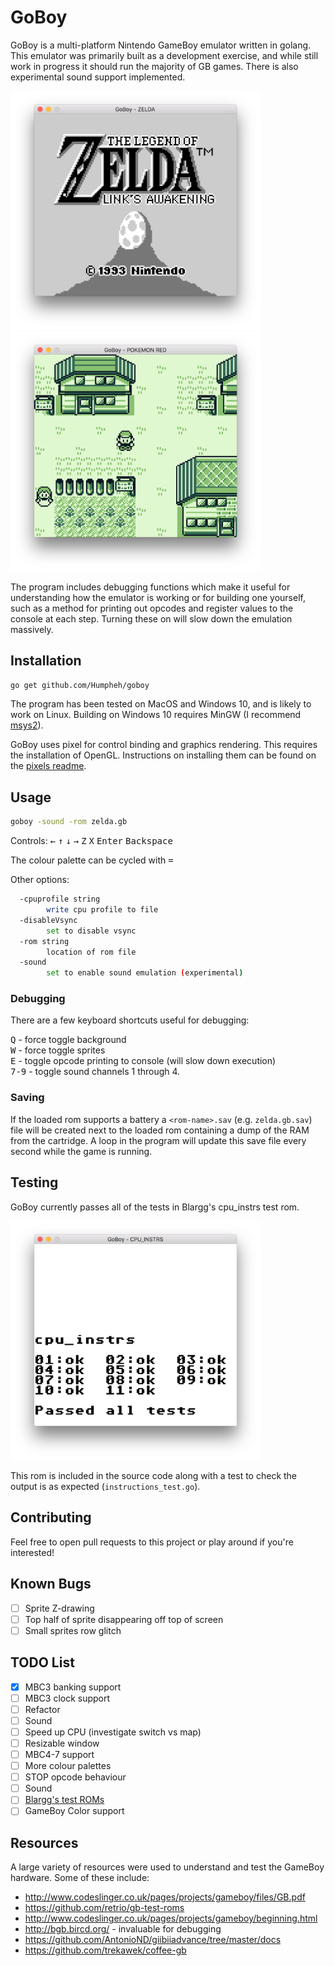 # GoBoy

GoBoy is a multi-platform Nintendo GameBoy emulator written in golang. 
This emulator was primarily built as a development exercise, and while still 
work in progress it should run the majority of GB games. There is also experimental
sound support implemented.

<img src="images/links-awakening.png" width="400"><img src="images/pkmn-red.png" width="400">

The program includes debugging functions which make it useful for understanding how the emulator is working or for building one yourself, such as a method for printing out opcodes and register values to the console at each step. Turning these on will slow down the emulation massively.

## Installation
```sh
go get github.com/Humpheh/goboy
```

The program has been tested on MacOS and Windows 10, and is likely to work on Linux. Building on Windows 10
requires MinGW (I recommend [msys2](http://www.msys2.org/)).

GoBoy uses pixel for control binding and graphics rendering. This requires the installation of OpenGL. Instructions on installing them can be found on the [pixels readme](https://github.com/faiface/pixel#requirements).

## Usage 
```sh
goboy -sound -rom zelda.gb
```
Controls: <kbd>&larr;</kbd> <kbd>&uarr;</kbd> <kbd>&darr;</kbd> <kbd>&rarr;</kbd> <kbd>Z</kbd> <kbd>X</kbd> <kbd>Enter</kbd> <kbd>Backspace</kbd>

The colour palette can be cycled with <kbd>=</kbd>


Other options:
```sh
  -cpuprofile string
        write cpu profile to file
  -disableVsync
        set to disable vsync
  -rom string
        location of rom file
  -sound
        set to enable sound emulation (experimental)
```

### Debugging
There are a few keyboard shortcuts useful for debugging: 

<kbd>Q</kbd> - force toggle background<br/>
<kbd>W</kbd> - force toggle sprites<br/>
<kbd>E</kbd> - toggle opcode printing to console (will slow down execution)<br/>
<kbd>7-9</kbd> - toggle sound channels 1 through 4.

### Saving 
If the loaded rom supports a battery a `<rom-name>.sav` (e.g. `zelda.gb.sav`) file will be created next to the loaded rom containing a dump of the RAM from the cartridge. A loop in the program will update this save file every second while the game is running.

## Testing
GoBoy currently passes all of the tests in Blargg's cpu_instrs test rom.

<img src="images/cpu-instrs.png" width="400">

This rom is included in the source code along with a test to check the output is as expected (`instructions_test.go`).

## Contributing

Feel free to open pull requests to this project or play around if you're interested!

## Known Bugs 
- [ ] Sprite Z-drawing
- [ ] Top half of sprite disappearing off top of screen
- [ ] Small sprites row glitch

## TODO List
- [x] MBC3 banking support
- [ ] MBC3 clock support
- [ ] Refactor
- [ ] Sound
- [ ] Speed up CPU (investigate switch vs map)
- [ ] Resizable window
- [ ] MBC4-7 support
- [ ] More colour palettes
- [ ] STOP opcode behaviour
- [ ] Sound
- [ ] [Blargg's test ROMs](http://gbdev.gg8.se/wiki/articles/Test_ROMs) 
- [ ] GameBoy Color support

## Resources
A large variety of resources were used to understand and test the GameBoy hardware. Some of these include:
* <http://www.codeslinger.co.uk/pages/projects/gameboy/files/GB.pdf>
* <https://github.com/retrio/gb-test-roms>
* <http://www.codeslinger.co.uk/pages/projects/gameboy/beginning.html>
* <http://bgb.bircd.org/> - invaluable for debugging
* <https://github.com/AntonioND/giibiiadvance/tree/master/docs>
* <https://github.com/trekawek/coffee-gb>
